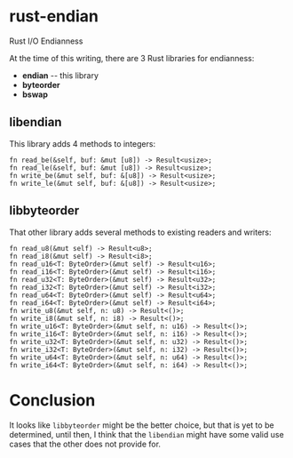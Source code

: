 # rust-endian
Rust I/O Endianness

At the time of this writing, there are 3 Rust libraries for endianness:

* **endian** -- this library
* **byteorder**
* **bswap**

## libendian

This library adds 4 methods to integers:

	fn read_be(&self, buf: &mut [u8]) -> Result<usize>;
	fn read_le(&self, buf: &mut [u8]) -> Result<usize>;
	fn write_be(&mut self, buf: &[u8]) -> Result<usize>;
	fn write_le(&mut self, buf: &[u8]) -> Result<usize>;

## libbyteorder

That other library adds several methods to existing readers and writers:

	fn read_u8(&mut self) -> Result<u8>;
	fn read_i8(&mut self) -> Result<i8>;
	fn read_u16<T: ByteOrder>(&mut self) -> Result<u16>;
	fn read_i16<T: ByteOrder>(&mut self) -> Result<i16>;
	fn read_u32<T: ByteOrder>(&mut self) -> Result<u32>;
	fn read_i32<T: ByteOrder>(&mut self) -> Result<i32>;
	fn read_u64<T: ByteOrder>(&mut self) -> Result<u64>;
	fn read_i64<T: ByteOrder>(&mut self) -> Result<i64>;
    fn write_u8(&mut self, n: u8) -> Result<()>;
    fn write_i8(&mut self, n: i8) -> Result<()>;
    fn write_u16<T: ByteOrder>(&mut self, n: u16) -> Result<()>;
    fn write_i16<T: ByteOrder>(&mut self, n: i16) -> Result<()>;
    fn write_u32<T: ByteOrder>(&mut self, n: u32) -> Result<()>;
    fn write_i32<T: ByteOrder>(&mut self, n: i32) -> Result<()>;
    fn write_u64<T: ByteOrder>(&mut self, n: u64) -> Result<()>;
    fn write_i64<T: ByteOrder>(&mut self, n: i64) -> Result<()>;

# Conclusion

It looks like `libbyteorder` might be the better choice, but that is
yet to be determined, until then, I think that the `libendian` might
have some valid use cases that the other does not provide for.